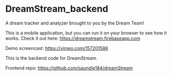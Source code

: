 # DreamStream_backend

A dream tracker and analyzer brought to you by the Dream Team!

This is a mobile application, but you can run it on your browser to see how it works. Check it out here: https://dreamstream.firebaseapp.com

Demo screencast: https://vimeo.com/157201586

This is the backend code for DreamStream.

Frontend repo: https://github.com/saundie184/dreamStream
